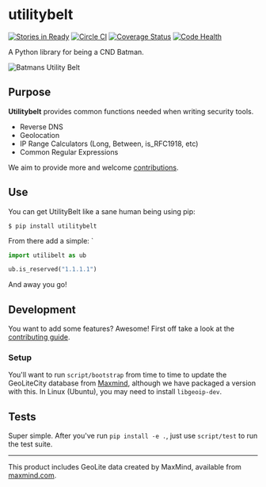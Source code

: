 utilitybelt
===========

[![Stories in Ready](https://badge.waffle.io/yolothreat/utilitybelt.svg?label=ready&title=Ready)](http://waffle.io/yolothreat/utilitybelt)
[![Circle CI](https://circleci.com/gh/yolothreat/utilitybelt.svg?style=svg)](https://circleci.com/gh/yolothreat/utilitybelt)
[![Coverage Status](https://coveralls.io/repos/yolothreat/utilitybelt/badge.svg?branch=circleci)](https://coveralls.io/r/yolothreat/utilitybelt?branch=circleci)
[![Code Health](https://landscape.io/github/yolothreat/utilitybelt/master/landscape.svg?style=flat)](https://landscape.io/github/yolothreat/utilitybelt/master)

A Python library for being a CND Batman.

![Batmans Utility Belt](http://cdn.ttgtmedia.com/ITKE/uploads/blogs.dir/141/files/2010/04/batmans-utility-belt.jpg)

## Purpose
__Utilitybelt__ provides common functions needed when writing security tools.

- Reverse DNS
- Geolocation
- IP Range Calculators (Long, Between, is_RFC1918, etc)
- Common Regular Expressions

We aim to provide more and welcome [contributions](/CONTRIBUTING.md).

## Use

You can get UtilityBelt like a sane human being using pip:

```
$ pip install utilitybelt
```

From there add a simple:
`
```python
import utilibelt as ub

ub.is_reserved("1.1.1.1")
```

And away you go!

## Development

You want to add some features? Awesome! First off take a look at the [contributing guide](/CONTRIBUTING.md).

### Setup
You'll want to run ```script/bootstrap``` from time to time to update the GeoLiteCity database from [Maxmind](https://www.maxmind.com/en/home), although we have packaged a version with this. In Linux (Ubuntu), you may need to install ```libgeoip-dev```.

## Tests
Super simple. After you've run ```pip install -e .```, just use ```script/test``` to run the test suite.

---


This product includes GeoLite data created by MaxMind, available from [maxmind.com](http://www.maxmind.com).
